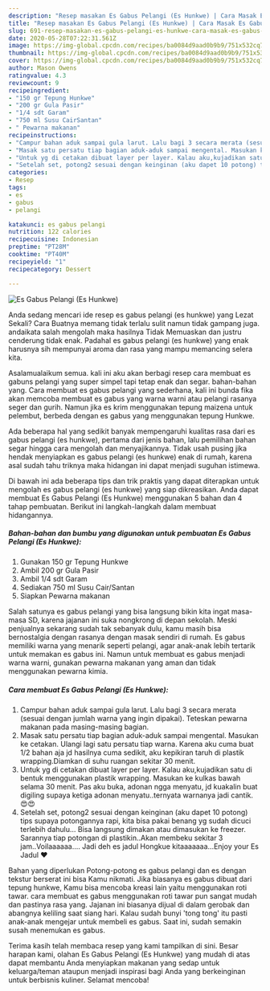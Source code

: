 ```yaml
---
description: "Resep masakan Es Gabus Pelangi (Es Hunkwe) | Cara Masak Es Gabus Pelangi (Es Hunkwe) Yang Enak Banget"
title: "Resep masakan Es Gabus Pelangi (Es Hunkwe) | Cara Masak Es Gabus Pelangi (Es Hunkwe) Yang Enak Banget"
slug: 691-resep-masakan-es-gabus-pelangi-es-hunkwe-cara-masak-es-gabus-pelangi-es-hunkwe-yang-enak-banget
date: 2020-05-28T07:22:31.561Z
image: https://img-global.cpcdn.com/recipes/ba0084d9aad0b9b9/751x532cq70/es-gabus-pelangi-es-hunkwe-foto-resep-utama.jpg
thumbnail: https://img-global.cpcdn.com/recipes/ba0084d9aad0b9b9/751x532cq70/es-gabus-pelangi-es-hunkwe-foto-resep-utama.jpg
cover: https://img-global.cpcdn.com/recipes/ba0084d9aad0b9b9/751x532cq70/es-gabus-pelangi-es-hunkwe-foto-resep-utama.jpg
author: Mason Owens
ratingvalue: 4.3
reviewcount: 9
recipeingredient:
- "150 gr Tepung Hunkwe"
- "200 gr Gula Pasir"
- "1/4 sdt Garam"
- "750 ml Susu CairSantan"
- " Pewarna makanan"
recipeinstructions:
- "Campur bahan aduk sampai gula larut. Lalu bagi 3 secara merata (sesuai dengan jumlah warna yang ingin dipakai). Teteskan pewarna makanan pada masing-masing bagian."
- "Masak satu persatu tiap bagian aduk-aduk sampai mengental. Masukan ke cetakan. Ulangi lagi satu persatu tiap warna. Karena aku cuma buat 1/2 bahan aja jd hasilnya cuma sedikit, aku kepikiran taruh di plastik wrapping.Diamkan di suhu ruangan sekitar 30 menit."
- "Untuk yg di cetakan dibuat layer per layer. Kalau aku,kujadikan satu di bentuk menggunakan plastik wrapping. Masukan ke kulkas bawah selama 30 menit. Pas aku buka, adonan ngga menyatu, jd kuakalin buat digiling supaya ketiga adonan menyatu..ternyata warnanya jadi cantik. 😍😍"
- "Setelah set, potong2 sesuai dengan keinginan (aku dapet 10 potong) tips supaya potongannya rapi, kita bisa pakai benang yg sudah dicuci terlebih dahulu... Bisa langsung dimakan atau dimasukan ke freezer. Sarannya tiap potongan di plastikin..Akan membeku sekitar 3 jam..Voilaaaaaa.... Jadi deh es jadul Hongkue kitaaaaaaa...Enjoy your Es Jadul ♥️"
categories:
- Resep
tags:
- es
- gabus
- pelangi

katakunci: es gabus pelangi 
nutrition: 122 calories
recipecuisine: Indonesian
preptime: "PT28M"
cooktime: "PT40M"
recipeyield: "1"
recipecategory: Dessert

---
```



![Es Gabus Pelangi (Es Hunkwe)](https://img-global.cpcdn.com/recipes/ba0084d9aad0b9b9/751x532cq70/es-gabus-pelangi-es-hunkwe-foto-resep-utama.jpg)

Anda sedang mencari ide resep es gabus pelangi (es hunkwe) yang Lezat Sekali? Cara Buatnya memang tidak terlalu sulit namun tidak gampang juga. andaikata salah mengolah maka hasilnya Tidak Memuaskan dan justru cenderung tidak enak. Padahal es gabus pelangi (es hunkwe) yang enak harusnya sih mempunyai aroma dan rasa yang mampu memancing selera kita.

Asalamualaikum semua. kali ini aku akan berbagi resep cara membuat es gabuns pelangi yang super simpel tapi tetap enak dan segar. bahan-bahan yang. Cara membuat es gabus pelangi yang sederhana, kali ini bunda fika akan memcoba membuat es gabus yang warna warni atau pelangi rasanya seger dan gurih. Namun jika es krim menggunakan tepung maizena untuk pelembut, berbeda dengan es gabus yang menggunakan tepung Hunkwe.

Ada beberapa hal yang sedikit banyak mempengaruhi kualitas rasa dari es gabus pelangi (es hunkwe), pertama dari jenis bahan, lalu pemilihan bahan segar hingga cara mengolah dan menyajikannya. Tidak usah pusing jika hendak menyiapkan es gabus pelangi (es hunkwe) enak di rumah, karena asal sudah tahu triknya maka hidangan ini dapat menjadi suguhan istimewa.


Di bawah ini ada beberapa tips dan trik praktis yang dapat diterapkan untuk mengolah es gabus pelangi (es hunkwe) yang siap dikreasikan. Anda dapat membuat Es Gabus Pelangi (Es Hunkwe) menggunakan 5 bahan dan 4 tahap pembuatan. Berikut ini langkah-langkah dalam membuat hidangannya.

<!--inarticleads1-->

##### Bahan-bahan dan bumbu yang digunakan untuk pembuatan Es Gabus Pelangi (Es Hunkwe):

1. Gunakan 150 gr Tepung Hunkwe
1. Ambil 200 gr Gula Pasir
1. Ambil 1/4 sdt Garam
1. Sediakan 750 ml Susu Cair/Santan
1. Siapkan  Pewarna makanan


Salah satunya es gabus pelangi yang bisa langsung bikin kita ingat masa-masa SD, karena jajanan ini suka nongkrong di depan sekolah. Meski penjualnya sekarang sudah tak sebanyak dulu, kamu masih bisa bernostalgia dengan rasanya dengan masak sendiri di rumah. Es gabus memiliki warna yang menarik seperti pelangi, agar anak-anak lebih tertarik untuk memakan es gabus ini. Namun untuk membuat es gabus menjadi warna warni, gunakan pewarna makanan yang aman dan tidak menggunakan pewarna kimia. 

<!--inarticleads2-->

##### Cara membuat Es Gabus Pelangi (Es Hunkwe):

1. Campur bahan aduk sampai gula larut. Lalu bagi 3 secara merata (sesuai dengan jumlah warna yang ingin dipakai). Teteskan pewarna makanan pada masing-masing bagian.
1. Masak satu persatu tiap bagian aduk-aduk sampai mengental. Masukan ke cetakan. Ulangi lagi satu persatu tiap warna. Karena aku cuma buat 1/2 bahan aja jd hasilnya cuma sedikit, aku kepikiran taruh di plastik wrapping.Diamkan di suhu ruangan sekitar 30 menit.
1. Untuk yg di cetakan dibuat layer per layer. Kalau aku,kujadikan satu di bentuk menggunakan plastik wrapping. Masukan ke kulkas bawah selama 30 menit. Pas aku buka, adonan ngga menyatu, jd kuakalin buat digiling supaya ketiga adonan menyatu..ternyata warnanya jadi cantik. 😍😍
1. Setelah set, potong2 sesuai dengan keinginan (aku dapet 10 potong) tips supaya potongannya rapi, kita bisa pakai benang yg sudah dicuci terlebih dahulu... Bisa langsung dimakan atau dimasukan ke freezer. Sarannya tiap potongan di plastikin..Akan membeku sekitar 3 jam..Voilaaaaaa.... Jadi deh es jadul Hongkue kitaaaaaaa...Enjoy your Es Jadul ♥️


Bahan yang diperlukan Potong-potong es gabus pelangi dan es dengan tekstur berserat ini bisa Kamu nikmati. Jika biasanya es gabus dibuat dari tepung hunkwe, Kamu bisa mencoba kreasi lain yaitu menggunakan roti tawar. cara membuat es gabus menggunakan roti tawar pun sangat mudah dan pastinya rasa yang. Jajanan ini biasanya dijual di dalam gerobak dan abangnya keliling saat siang hari. Kalau sudah bunyi &#39;tong tong&#39; itu pasti anak-anak mengejar untuk membeli es gabus. Saat ini, sudah semakin susah menemukan es gabus. 

Terima kasih telah membaca resep yang kami tampilkan di sini. Besar harapan kami, olahan Es Gabus Pelangi (Es Hunkwe) yang mudah di atas dapat membantu Anda menyiapkan makanan yang sedap untuk keluarga/teman ataupun menjadi inspirasi bagi Anda yang berkeinginan untuk berbisnis kuliner. Selamat mencoba!
